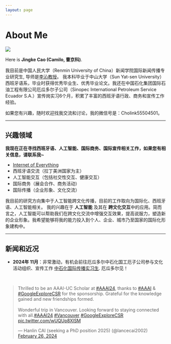 ```yaml
---
layout: page
---
```


# About Me

<img src="https://caihanlin.com/caihanlin.jpg" class="floatpic">

Here is **Jingke Cao (Camilo, 曹京科)**.<br>

我目前是中国人民大学（Renmin University of China）新闻学院国际新闻传播专业研究生, 导师是[李沁教授](http://jcr.ruc.edu.cn/zw/jzyg/js/209f60cd6fda4185b26b205496ac56e5.htm)。 我本科毕业于中山大学（Sun Yat-sen University）西班牙语系，毕业时获得优秀毕业生、优秀毕业论文。我还在中国石化集团国际石油工程有限公司厄瓜多尔子公司（Sinopec International Petroleum Service Ecuador S.A.）宣传岗实习6个月，积累了丰富的西班牙语行政、商务和宣传工作经验。

如果您有兴趣，随时欢迎找我交流和讨论，我的微信号是：Cholink55504501。

---

## 兴趣领域

**我现在正在寻找西班牙语、人工智能、国际商务、国际宣传相关工作，如果您有相关信息，请联系我~**

- [Internet of Everything](https://scholar.google.com/citations?view_op=search_authors&hl=zh-CN&mauthors=label:internet_of_everything)
- 西班牙语交流（拉丁美洲国家为主）
- 人工智能交互（包括社交性交互、健康交互）
- 国际商务（展会合作、商务活动）
- 国际传播（企业形象、文化交流）

我目前的研究方向集中于人工智能跨文化传播，目前的工作取向为国际化、西班牙语、人工智能相关。 我的兴趣在于 **人工智能** 及其在 **跨文化交互**中的应用。简而言之，人工智能可以帮助我们在跨文化交流中增强交互效果，提高说服力，塑造新的企业形象。我希望能够将我的能力投入到个人、企业、城市乃至国家的国际化形象建构中。

---

## 新闻和近况

- **2024年 11月**：非常激动，有机会前往厄瓜多尔中石化国工厄子公司参与文化活动组织、宣传工作 [中石化国际传播实习生](http://www.sinopecgroup.com.cn/). 厄瓜多尔见！

<br>

<blockquote class="twitter-tweet"><p lang="en" dir="ltr">Thrilled to be an AAAI-UC Scholar at <a href="https://twitter.com/hashtag/AAAI24?src=hash&amp;ref_src=twsrc%5Etfw">#AAAI24</a>, thanks to <a href="https://twitter.com/hashtag/AAAI?src=hash&amp;ref_src=twsrc%5Etfw">#AAAI</a> &amp; <a href="https://twitter.com/hashtag/GoogleExploreCSR?src=hash&amp;ref_src=twsrc%5Etfw">#GoogleExploreCSR</a> for the sponsorship. Grateful for the knowledge gained and new friendships formed.<br><br>Wonderful trip in Vancouver. Looking forward to staying connected with all.<a href="https://twitter.com/hashtag/AAAI24?src=hash&amp;ref_src=twsrc%5Etfw">#AAAI24</a> <a href="https://twitter.com/hashtag/Vancouver?src=hash&amp;ref_src=twsrc%5Etfw">#Vancouver</a> <a href="https://twitter.com/hashtag/GoogleExploreCSR?src=hash&amp;ref_src=twsrc%5Etfw">#GoogleExploreCSR</a> <a href="https://t.co/wUQUp8XlSM">pic.twitter.com/wUQUp8XlSM</a></p>&mdash; Hanlin CAI (seeking a PhD position 2025) (@lancecai2002) <a href="https://twitter.com/lancecai2002/status/1762210025173344260?ref_src=twsrc%5Etfw">February 26, 2024</a></blockquote> <script async src="https://platform.twitter.com/widgets.js" charset="utf-8"></script>

